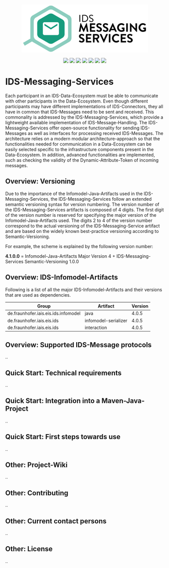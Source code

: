 <p align="center">
<img src="ids-messaging-services-b140.PNG">
</p>

<p align="center">
<a href="https://github.com/International-Data-Spaces-Association/IDS-Messaging-Services/blob/development/LICENSE"><img src="https://img.shields.io/github/license/International-Data-Spaces-Association/IDS-Messaging-Services"></a>
<a href="https://github.com/International-Data-Spaces-Association/IDS-Messaging-Services/issues"><img src="https://img.shields.io/badge/contributions-welcome-brightgreen.svg?style=flat"></a>
<img src="https://img.shields.io/github/workflow/status/International-Data-Spaces-Association/IDS-Messaging-Services/Development-Maven-Build">
<img src="https://img.shields.io/github/v/release/International-Data-Spaces-Association/IDS-Messaging-Services">
<img src="https://img.shields.io/github/languages/code-size/International-Data-Spaces-Association/IDS-Messaging-Services">
<img src="https://img.shields.io/github/contributors/International-Data-Spaces-Association/IDS-Messaging-Services">
<img src="https://img.shields.io/badge/Dependabot-Active-green">
</p>

# IDS-Messaging-Services

Each participant in an IDS-Data-Ecosystem must be able to communicate with other participants in the Data-Ecosystem. Even though different participants may have different implementations of IDS-Connectors, they all have in common that IDS-Messages need to be sent and received. This commonality is addressed by the IDS-Messaging-Services, which provide a lightweight available implementation of IDS-Message-Handling. The IDS-Messaging-Services offer open-source functionality for sending IDS-Messages as well as interfaces for processing received IDS-Messages. The architecture relies on a modern modular architecture-approach so that the functionalities needed for communication in a Data-Ecosystem can be easily selected specific to the infrastructure components present in the Data-Ecosystem. In addition, advanced functionalities are implemented, such as checking the validity of the Dynamic-Attribute-Token of incoming messages.

## Overview: Versioning

Due to the importance of the Infomodel-Java-Artifacts used in the IDS-Messaging-Services, the IDS-Messaging-Services follow an extended semantic versioning syntax for version numbering. The version number of the IDS-Messaging-Services artifacts is composed of 4 digits. The first digit of the version number is reserved for specifying the major version of the Infomodel-Java-Artifacts used. The digits 2 to 4 of the version number correspond to the actual versioning of the IDS-Messaging-Service artifact and are based on the widely known best-practice versioning according to Semantic-Versioning.

For example, the scheme is explained by the following version number:

**4.1.0.0** = Infomodel-Java-Artifacts Major Version 4 + IDS-Messaging-Services Semantic-Versioning 1.0.0

## Overview: IDS-Infomodel-Artifacts

Following is a list of all the major IDS-Infomodel-Artifacts and their versions that are used as dependencies.

| Group | Artifact | Version |
| ------ | ------ | ------ | 
| de.fraunhofer.iais.eis.ids.infomodel | java | 4.0.5 |
| de.fraunhofer.iais.eis.ids | infomodel-serializer | 4.0.5 |
| de.fraunhofer.iais.eis.ids | interaction | 4.0.5 |



## Overview: Supported IDS-Message protocols

..

## Quick Start: Technical requirements

..

## Quick Start: Integration into a Maven-Java-Project

..

## Quick Start: First steps towards use

..

## Other: Project-Wiki

..

## Other: Contributing

..

## Other: Current contact persons

..

## Other: License

..

